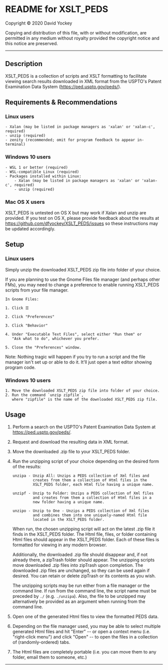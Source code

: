 # README for XSLT_PEDS

  Copyright © 2020 David Yockey
  
  Copying and distribution of this file, with or without modification,
  are permitted in any medium without royalty provided the copyright
  notice and this notice are preserved.
  
---
  
  ## Description
  
  XSLT_PEDS is a collection of scripts and XSLT formatting to facilitate
  viewing search results downloaded in XML format from the USPTO's
  Patent Examination Data System (https://ped.uspto.gov/peds/).

  ## Requirements & Recommendations

  ### Linux users
    - Xalan (may be listed in package managers as 'xalan' or 'xalan-c', required)
    - unzip (required)
    - zenity (recommended; omit for program feedback to appear in-terminal)

  ### Windows 10 users
    - WSL 1 or better (required)
    - WSL-compatible Linux (required)
    - Packages installed within Linux:
        - Xalan (may be listed in package managers as 'xalan' or 'xalan-c', required)
        - unzip (required)

  ### Mac OS X users
  XSLT_PEDS is untested on OS X but may work if Xalan and unzip are provided. If you test on OS X,
  please provide feedback about the results at https://github.com/dfyockey/XSLT_PEDS/issues so these
  instructions may be updated accordingly.

  ## Setup

  ### Linux users
  Simply unzip the downloaded XSLT_PEDS zip file into folder of your choice.

  If you are planning to use the Gnome Files file manager (and perhaps other
  FMs), you may need to change a preference to enable running XSLT_PEDS
  scripts from your file manager.
  
    In Gnome Files:
  
    1. Click ☰
    
    2. Click "Preferences"

    3. Click "Behavior"
    
    4. Under "Executable Text Files", select either "Run them" or
       "Ask what to do", whichever you prefer.
       
    5. Close the "Preferences" window.
    
  Note: Nothing tragic will happen if you try to run a script and the file
  manager isn't set up or able to do it. It'll just open a text editor
  showing program code.

  ### Windows 10 users
    1. Move the downloaded XSLT_PEDS zip file into folder of your choice.
    2. Run the command `unzip zipfile`,
       where "zipfile" is the name of the downloaded XSLT_PEDS zip file.
  
  ## Usage
  
  1. Perform a search on the USPTO's Patent Examination Data System at
  https://ped.uspto.gov/peds/.
  
  2. Request and download the resulting data in XML format.
    
  3. Move the downloaded .zip file to your XSLT_PEDS folder.
  
  4. Run the unzipping script of your choice depending on the desired
     form of the results:
     
         unzipa - Unzip All: Unzips a PEDS collection of Xml files and
                  creates from them a collection of Html files in the
                  XSLT_PEDS folder, each Html file having a unique name.
         
         unzipf - Unzip to Folder: Unzips a PEDS collection of Xml files
                  and creates from them a collection of Html files in a
                  new folder having a unique name.
         
         unzipo - Unzip to One - Unzips a PEDS collection of Xml files
                  and combines them into one uniquely-named Html file
                  located in the XSLT_PEDS folder.
  
     When run, the chosen unzipping script will act on the latest .zip
     file it finds in the XSLT_PEDS folder. The Html file, files, or
     folder containing Html files should appear in the XSLT_PEDS folder.
     Each of these files is formatted for viewing in any modern browser.
     
     Additionally, the downloaded .zip file should disappear and, if not
     already there, a zipTrash folder should appear. The unzipping
     scripts move downloaded .zip files into zipTrash upon completion.
     The downloaded .zip files are unchanged, so they can be used again if
     desired. You can retain or delete zipTrash or its contents as you
     wish.
     
     The unzipping scripts may be run either from a file manager or the
     command line. If run from the command line, the script name must be
     preceded by `./` (e.g. `./unzipa`). Also, the file to be unzipped may
     alternatively be provided as an argument when running from the
     command line.
     
  5. Open one of the generated Html files to view the formatted PEDS data.
  
  6. Depending on the file manager used, you may be able to select
     multiple generated Html files and hit "Enter" -- or open a context
     menu (i.e. "right-click menu") and click "Open" -- to open the files
     in a collection of (randomly-ordered) tabs.
  
  7. The Html files are completely portable (i.e. you can move them to
     any folder, email them to someone, etc.)

---

